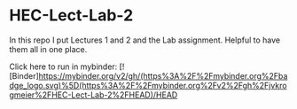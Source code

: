 # HEC-Lect-Lab-2

In this repo I put Lectures 1 and 2 and the Lab assignment. Helpful to have them all in one place.

Click here to run in mybinder: [![Binder]https://mybinder.org/v2/gh/(https%3A%2F%2Fmybinder.org%2Fbadge_logo.svg)%5D(https%3A%2F%2Fmybinder.org%2Fv2%2Fgh%2Fjvkrogmeier%2FHEC-Lect-Lab-2%2FHEAD)/HEAD
